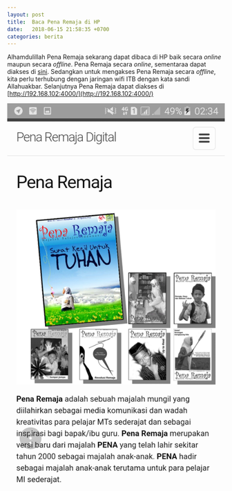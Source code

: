```yaml
---
layout: post
title:  Baca Pena Remaja di HP
date:   2018-06-15 21:58:35 +0700
categories: berita
---
```


Alhamdulillah Pena Remaja sekarang dapat dibaca di HP baik secara *online* maupun secara *offline*. Pena Remaja secara *online*, sementaraa dapat diakses di [sini](http://faiqaminuddin.github.io/). Sedangkan untuk mengakses Pena Remaja secara *offline*, kita perlu terhubung dengan jaringan wifi ITB dengan kata sandi Allahuakbar. Selanjutnya Pena Remaja dapat diakses di [http://192.168.102:4000/](http://192.168.102:4000/)

![](/hp.png)
